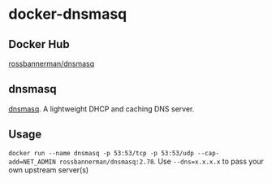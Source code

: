 # docker-dnsmasq

## Docker Hub
[rossbannerman/dnsmasq](https://hub.docker.com/r/rossbannerman/dnsmasq/)

## dnsmasq
[dnsmasq](http://www.thekelleys.org.uk/dnsmasq/docs/dnsmasq-man.html). A lightweight DHCP and caching DNS server.

## Usage
`docker run --name dnsmasq -p 53:53/tcp -p 53:53/udp --cap-add=NET_ADMIN rossbannerman/dnsmasq:2.78`. Use `--dns=x.x.x.x` to pass your own upstream server(s)
